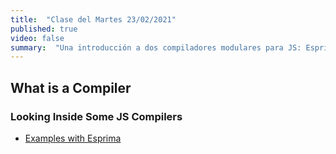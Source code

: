 ```yaml
---
title:  "Clase del Martes 23/02/2021"
published: true
video: false
summary:  "Una introducción a dos compiladores modulares para JS: Esprima y Espree. Al estar dividas las fases de estos compiladores en módulos podemos tomar ventaja para manipular código JS de entrada según nuestras necesidades"  
---
```


## What is a Compiler

### Looking Inside Some JS Compilers

* [Examples with Esprima]({{site.baseurl}}/assets/temas/tema0-introduccion-a-pl/esprima)

